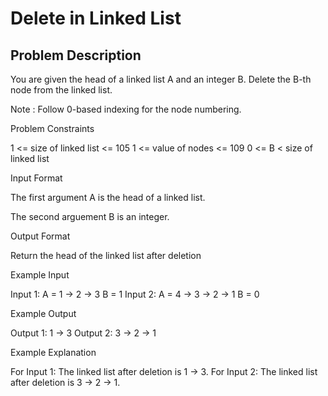 #  Delete in Linked List

## Problem Description

You are given the head of a linked list A and an integer B. Delete the B-th node from the linked list.

Note : Follow 0-based indexing for the node numbering.



Problem Constraints

1 <= size of linked list <= 105
1 <= value of nodes <= 109
0 <= B < size of linked list




Input Format

The first argument A is the head of a linked list.

The second arguement B is an integer.



Output Format

Return the head of the linked list after deletion



Example Input

Input 1:
A = 1 -> 2 -> 3
B = 1
Input 2:
A = 4 -> 3 -> 2 -> 1
B = 0


Example Output

Output 1:
1 -> 3
Output 2:
3 -> 2 -> 1


Example Explanation

For Input 1:
The linked list after deletion is 1 -> 3.
For Input 2:
The linked list after deletion is 3 -> 2 -> 1.